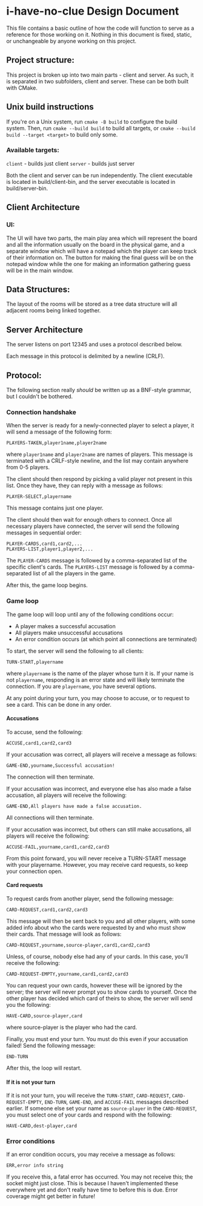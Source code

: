 # i-have-no-clue Design Document

This file contains a basic outline of how the code will function to serve as a reference for those working on it.
Nothing in this document is fixed, static, or unchangeable by anyone working on this project.

## Project structure:

This project is broken up into two main parts - client and server.
As such, it is separated in two subfolders, client and server.
These can be both built with CMake.

## Unix build instructions

If you're on a Unix system, run `cmake -B build` to configure the build system.
Then, run `cmake --build build` to build all targets, or `cmake --build build --target <target>` to build only some.

### Available targets:

`client` - builds just client
`server` - builds just server

Both the client and server can be run independently.
The client executable is located in build/client-bin, and the server executable is located in build/server-bin.

## Client Architecture

### UI:

The UI will have two parts, the main play area which will represent the board and all the information usually on the
board in the physical game, and a separate window which will have a notepad which the player can keep track of their
information on. The button for making the final guess will be on the notepad window while the one for making an
information gathering guess will be in the main window.

## Data Structures:

The layout of the rooms will be stored as a tree data structure will all adjacent rooms being linked together.

## Server Architecture

The server listens on port 12345 and uses a protocol described below.

Each message in this protocol is delimited by a newline (CRLF).

## Protocol:

The following section really *should* be written up as a BNF-style grammar, but I couldn't be bothered.

### Connection handshake

When the server is ready for a newly-connected player to select a player, it will send a message of the following form:

```
PLAYERS-TAKEN,player1name,player2name
```

where `player1name` and `player2name` are names of players.
This message is terminated with a CRLF-style newline, and the list may contain anywhere from 0-5 players.

The client should then respond by picking a valid player not present in this list.
Once they have, they can reply with a message as follows:

```
PLAYER-SELECT,playername
```

This message contains just one player.

The client should then wait for enough others to connect.
Once all necessary players have connected, the server will send the following messages in sequential order:

```
PLAYER-CARDS,card1,card2,...
PLAYERS-LIST,player1,player2,...
```

The `PLAYER-CARDS` message is followed by a comma-separated list of the specific client's cards.
The `PLAYERS-LIST` message is followed by a comma-separated list of all the players in the game.

After this, the game loop begins.

### Game loop

The game loop will loop until any of the following conditions occur:

- A player makes a successful accusation
- All players make unsuccessful accusations
- An error condition occurs (at which point all connections are terminated)

To start, the server will send the following to all clients:

```
TURN-START,playername
```

where `playername` is the name of the player whose turn it is.
If your name is not `playername`, responding is an error state and will likely terminate the connection.
If you are `playername`, you have several options.

At any point during your turn, you may choose to accuse, or to request to see a card. 
This can be done in any order.

#### Accusations

To accuse, send the following:

```
ACCUSE,card1,card2,card3
```

If your accusation was correct, all players will receive a message as follows:

```
GAME-END,yourname,Successful accusation!
```

The connection will then terminate.

If your accusation was incorrect, and everyone else has also made a false accusation, all players will receive the following:

```
GAME-END,All players have made a false accusation.
```

All connections will then terminate.


If your accusation was incorrect, but others can still make accusations, all players will receive the following:

```
ACCUSE-FAIL,yourname,card1,card2,card3
```

From this point forward, you will never receive a TURN-START message with your playername.
However, you may receive card requests, so keep your connection open.

#### Card requests

To request cards from another player, send the following message:

```
CARD-REQUEST,card1,card2,card3
```

This message will then be sent back to you and all other players, with some added info about who the cards were requested by and who must show their cards. That message will look as follows:

```
CARD-REQUEST,yourname,source-player,card1,card2,card3
```

Unless, of course, nobody else had any of your cards. In this case, you'll receive the following:

```
CARD-REQUEST-EMPTY,yourname,card1,card2,card3
```

You can request your own cards, however these will be ignored by the server; the server will never prompt you to show cards to yourself.
Once the other player has decided which card of theirs to show, the server will send you the following:

```
HAVE-CARD,source-player,card
```

where source-player is the player who had the card.

Finally, you must end your turn.
You must do this even if your accusation failed!
Send the following message:

```
END-TURN
```

After this, the loop will restart.

#### If it is not your turn

If it is not your turn, you will receive the `TURN-START`, `CARD-REQUEST`, `CARD-REQUEST-EMPTY`, `END-TURN`, `GAME-END`, and `ACCUSE-FAIL` messages described earlier.
If someone else set your name as `source-player` in the `CARD-REQUEST`, you must select one of your cards and respond with the following:

```
HAVE-CARD,dest-player,card
```

### Error conditions

If an error condition occurs, you may receive a message as follows:

```
ERR,error info string
```

If you receive this, a fatal error has occurred.
You may not receive this; the socket might just close.
This is because I haven't implemented these everywhere yet and don't really have time to before this is due.
Error coverage might get better in future!
